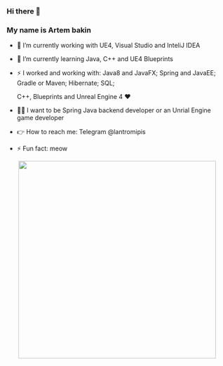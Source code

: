 ### Hi there 👋
### My name is Artem bakin

- 🔭 I’m currently working with UE4, Visual Studio and InteliJ IDEA
- 🌱 I’m currently learning Java, C++ and UE4 Blueprints
- ⚡ I worked and working with:
     Java8 and JavaFX;
     Spring and JavaEE;
     Gradle or Maven;
     Hibernate;
     SQL;
     
     C++, Blueprints and Unreal Engine 4 ❤️
    
- 👨‍💻 I want to be Spring Java backend developer or an Unrial Engine game developer

- 👉 How to reach me: Telegram @lantromipis 
    
- ⚡ Fun fact: meow
<div style="text-align:center"><img src="https://user-images.githubusercontent.com/44650342/92164920-dbb9ee80-ee3e-11ea-957f-dd2d0213d4c5.jpg" width="450"  alt=""/></div>

